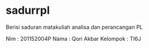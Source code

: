 # sadurrpl
Berisi saduran matakuliah analisa dan perancangan PL

Nim : 201152004P
Nama : Qori Akbar
Kelompok : TI6J
